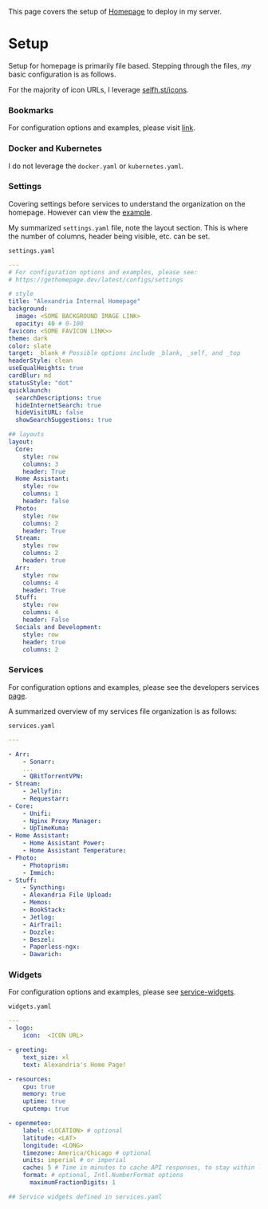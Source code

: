 This page covers the setup of [Homepage](https://github.com/gethomepage/homepage) to deploy in my server.

# Setup

Setup for homepage is primarily file based. Stepping through the files, *my* basic configuration is as follows.

For the majority of icon URLs, I leverage [selfh.st/icons](https://selfh.st/icons/).

### Bookmarks

For configuration options and examples, please visit [link](https://gethomepage.dev/configs/bookmarks).

### Docker and Kubernetes

I do not leverage the `docker.yaml` or `kubernetes.yaml`.

### Settings

Covering settings before services to understand the organization on the homepage. However can view the [example](https://gethomepage.dev/configs/settings/).

My summarized `settings.yaml` file, note the layout section. This is where the number of columns, header being visible, etc. can be set.

`settings.yaml`

```yaml
---
# For configuration options and examples, please see:
# https://gethomepage.dev/latest/configs/settings

# style
title: "Alexandria Internal Homepage"
background: 
  image: <SOME BACKGROUND IMAGE LINK>
  opacity: 40 # 0-100
favicon: <SOME FAVICON LINK>>
theme: dark
color: slate
target: _blank # Possible options include _blank, _self, and _top
headerStyle: clean
useEqualHeights: true
cardBlur: md
statusStyle: "dot"
quicklaunch:
  searchDescriptions: true
  hideInternetSearch: true
  hideVisitURL: false
  showSearchSuggestions: true

## layouts
layout:
  Core:
    style: row
    columns: 3
    header: True
  Home Assistant:
    style: row
    columns: 1
    header: false
  Photo:
    style: row
    columns: 2
    header: True
  Stream:
    style: row
    columns: 2
    header: true
  Arr:
    style: row
    columns: 4
    header: True
  Stuff:
    style: row
    columns: 4
    header: False
  Socials and Development:
    style: row
    header: true
    columns: 2
```

### Services

For configuration options and examples, please see the developers services [page](https://gethomepage.dev/configs/services/).

A summarized overview of my services file organization is as follows:

`services.yaml`

```yaml
---

- Arr:
    - Sonarr:
    ...
    - QBitTorrentVPN:
- Stream:
    - Jellyfin:
    - Requestarr:
- Core:
    - Unifi:
    - Nginx Proxy Manager:
    - UpTimeKuma:
- Home Assistant:
    - Home Assistant Power:
    - Home Assistant Temperature:
- Photo:
    - Photoprism:
    - Immich:
- Stuff:
    - Syncthing:
    - Alexandria File Upload:
    - Memos:
    - BookStack:
    - Jetlog:
    - AirTrail:
    - Dozzle:
    - Beszel:
    - Paperless-ngx:
    - Dawarich:
```

### Widgets

For configuration options and examples, please see [service-widgets](https://gethomepage.dev/configs/service-widgets).

`widgets.yaml`

```yaml
---
- logo:
    icon:  <ICON URL>

- greeting:
    text_size: xl
    text: Alexandria's Home Page!

- resources:
    cpu: true
    memory: true
    uptime: true
    cputemp: true

- openmeteo:
    label: <LOCATION> # optional
    latitude: <LAT>
    longitude: <LONG>
    timezone: America/Chicago # optional
    units: imperial # or imperial
    cache: 5 # Time in minutes to cache API responses, to stay within limits
    format: # optional, Intl.NumberFormat options
      maximumFractionDigits: 1

## Service widgets defined in services.yaml
```
